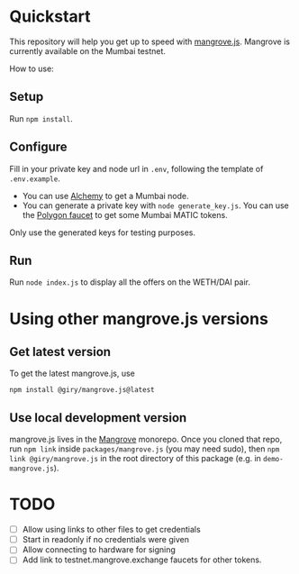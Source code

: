 # Quickstart

This repository will help you get up to speed with [mangrove.js](https://www.npmjs.com/package/@giry/mangrove.js). Mangrove is currently available on the Mumbai testnet.

How to use:

## Setup
Run `npm install`.

## Configure
Fill in your private key and node url in `.env`, following the template of `.env.example`.

* You can use [Alchemy](https://www.alchemy.com/) to get a Mumbai node. 
* You can generate a private key with `node generate_key.js`. You can use the [Polygon faucet](https://faucet.polygon.technology/) to get some Mumbai MATIC tokens.

Only use the generated keys for testing purposes.

## Run
Run `node index.js` to display all the offers on the WETH/DAI pair.

# Using other mangrove.js versions

## Get latest version
To get the latest mangrove.js, use
```
npm install @giry/mangrove.js@latest
```

## Use local development version
mangrove.js lives in the [Mangrove](https://github.com/giry-dev/mangrove) monorepo. Once you cloned that repo, run `npm link` inside `packages/mangrove.js` (you may need sudo), then `npm link @giry/mangrove.js` in the root directory of this package (e.g. in `demo-mangrove.js`).

# TODO
- [ ] Allow using links to other files to get credentials
- [ ] Start in readonly if no credentials were given
- [ ] Allow connecting to hardware for signing
- [ ] Add link to testnet.mangrove.exchange faucets for other tokens.
